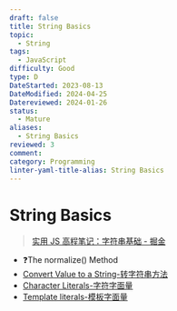 ```yaml
---
draft: false
title: String Basics
topic:
  - String
tags:
  - JavaScript
difficulty: Good
type: D
DateStarted: 2023-08-13
DateModified: 2024-04-25
Datereviewed: 2024-01-26
status:
  - Mature
aliases:
  - String Basics
reviewed: 3
comment: 
category: Programming
linter-yaml-title-alias: String Basics
---
```


# String Basics

> [实用 JS 高程笔记：字符串基础 - 掘金](https://juejin.cn/post/7358267998665555968)

- ❓The normalize() Method
- [Convert Value to a String-转字符串方法](convert-value-to-a-string-转字符串方法)
- [Character Literals-字符字面量](character-literals-字符字面量)
- [Template literals-模板字面量](template-literals-模板字面量)
